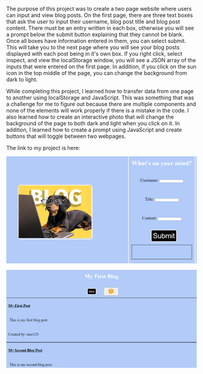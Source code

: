 The purpose of this project was to create a two page website where users can input and view blog posts. On the first page, there are three text boxes that ask the user to input their username, blog post title and blog post content. There must be an entry written in each box, otherwise you will see a prompt below the submit button explaining that they cannot be blank. Once all boxes have information entered in them, you can select submit. This will take you to the next page where you will see your blog posts displayed with each post being in it's own box. If you right click, select inspect, and view the localStorage window, you will see a JSON array of the inputs that were entered on the first page. In addition, if you click on the sun icon in the top middle of the page, you can change the background from dark to light. 

While completing this project, I learned how to transfer data from one page to another using localStorage and JavaScript. This was something that was a challenge for me to figure out because there are multiple components and none of the elements will work properly if there is a mistake in the code. I also learned how to create an interactive photo that will change the background of the page to both dark and light when you click on it. In addition, I learned how to create a prompt using JavaScript and create buttons that will toggle between two webpages. 

The link to my project is here: 

![alt text](https://github.com/savannahmarshall/My-First-Blog/blob/main/blog-screenshot-1.png)

![alt text](https://github.com/savannahmarshall/My-First-Blog/blob/main/blog-screenshot-2.png)
